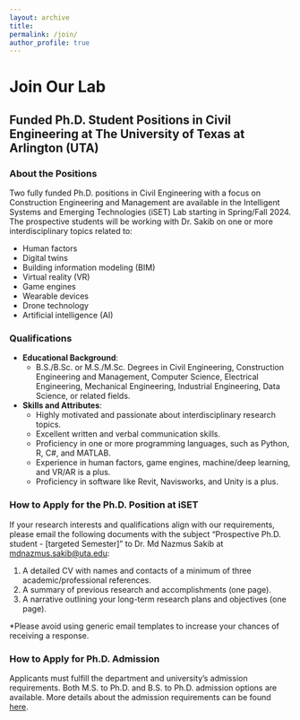 ```yaml
---
layout: archive
title: 
permalink: /join/
author_profile: true
---
```


# Join Our Lab

## Funded Ph.D. Student Positions in Civil Engineering at The University of Texas at Arlington (UTA)

### About the Positions

Two fully funded Ph.D. positions in Civil Engineering with a focus on Construction Engineering and Management are available in the Intelligent Systems and Emerging Technologies (iSET) Lab starting in Spring/Fall 2024. The prospective students will be working with Dr. Sakib on one or more interdisciplinary topics related to:

- Human factors
- Digital twins
- Building information modeling (BIM)
- Virtual reality (VR)
- Game engines
- Wearable devices
- Drone technology
- Artificial intelligence (AI)

### Qualifications

- **Educational Background**: 
  - B.S./B.Sc. or M.S./M.Sc. Degrees in Civil Engineering, Construction Engineering and Management, Computer Science, Electrical Engineering, Mechanical Engineering, Industrial Engineering, Data Science, or related fields.
- **Skills and Attributes**:
  - Highly motivated and passionate about interdisciplinary research topics.
  - Excellent written and verbal communication skills.
  - Proficiency in one or more programming languages, such as Python, R, C#, and MATLAB.
  - Experience in human factors, game engines, machine/deep learning, and VR/AR is a plus.
  - Proficiency in software like Revit, Navisworks, and Unity is a plus.

### How to Apply for the Ph.D. Position at iSET

If your research interests and qualifications align with our requirements, please email the following documents with the subject “Prospective Ph.D. student - [targeted Semester]” to Dr. Md Nazmus Sakib at [mdnazmus.sakib@uta.edu](mailto:mdnazmus.sakib@uta.edu):

1. A detailed CV with names and contacts of a minimum of three academic/professional references.
2. A summary of previous research and accomplishments (one page).
3. A narrative outlining your long-term research plans and objectives (one page).

*Please avoid using generic email templates to increase your chances of receiving a response.

### How to Apply for Ph.D. Admission

Applicants must fulfill the department and university’s admission requirements. Both M.S. to Ph.D. and B.S. to Ph.D. admission options are available. More details about the admission requirements can be found [here](#).

